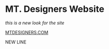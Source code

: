 # MT. Designers Website 

*this is a new look for the site*

[MTDESIGNERS.COM](https://mtdesigners.com/)

NEW LINE